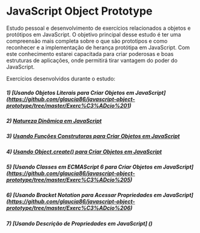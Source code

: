 # JavaScript Object Prototype

Estudo pessoal e desenvolvimento de exercícios relacionados a objetos e protótipos em JavaScript. O objetivo principal desse estudo é ter 
uma compreensão mais completa sobre o que são prototipos e como reconhecer e a implementação de herança protótipa em JavaScript.
Com este conhecimento estarei capacitada para criar poderosas e boas estruturas de aplicações, onde permitirá tirar
vantagem do poder do JavaScript.

Exercícios desenvolvidos durante o estudo:

##### 1) [Usando Objetos Literais para Criar Objetos em JavaScript] (https://github.com/glaucia86/javascript-object-prototype/tree/master/Exerc%C3%ADcio%201)

##### 2) [Natureza Dinâmica em JavaScript](https://github.com/glaucia86/javascript-object-prototype/tree/master/Exerc%C3%ADcio%202)

##### 3) [Usando Funções Construtoras para Criar Objetos em JavaScript](https://github.com/glaucia86/javascript-object-prototype/tree/master/Exerc%C3%ADcio%203)

##### 4) [Usando Object.create() para Criar Objetos em JavaScript](https://github.com/glaucia86/javascript-object-prototype/tree/master/Exerc%C3%ADcio%204)

##### 5) [Usando Classes em ECMAScript 6 para Criar Objetos em JavaScript] (https://github.com/glaucia86/javascript-object-prototype/tree/master/Exerc%C3%ADcio%205)

##### 6) [Usando Bracket Notation para Acessar Propriedades em JavaScript] (https://github.com/glaucia86/javascript-object-prototype/tree/master/Exerc%C3%ADcio%206)

##### 7) [Usando Descrição de Propriedades em JavaScript] ()